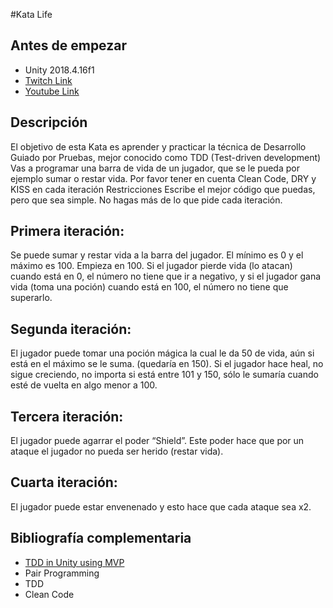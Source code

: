 #Kata Life 

## Antes de empezar
- Unity 2018.4.16f1
- [Twitch Link](https://www.twitch.tv/videos/681730266)
- [Youtube Link]()

## Descripción

El objetivo de esta Kata es aprender y practicar la técnica de Desarrollo Guiado por Pruebas, mejor conocido como TDD (Test-driven development)
Vas a programar una barra de vida de un jugador, que se le pueda por ejemplo sumar o restar vida.
Por favor tener en cuenta Clean Code, DRY y KISS en cada iteración
Restricciones
Escribe el mejor código que puedas, pero que sea simple.
No hagas más de lo que pide cada iteración.

## Primera iteración:
Se puede sumar y restar vida a la barra del jugador. El mínimo es 0 y el máximo es 100. Empieza en 100.
Si el jugador pierde vida (lo atacan) cuando está en 0, el número no tiene que ir a negativo, y si el jugador gana vida (toma una poción) cuando está en 100, el número no tiene que superarlo.

## Segunda iteración:
El jugador puede tomar una poción mágica la cual le da 50 de vida, aún si está en el máximo se le suma. (quedaría en 150). 
Si el jugador hace heal, no sigue creciendo, no importa si está entre 101 y 150, sólo le sumaría cuando esté de vuelta en algo menor a 100.

## Tercera iteración:
El jugador puede agarrar el poder “Shield”. Este poder hace que por un ataque el jugador no pueda ser herido (restar vida).

## Cuarta iteración:
El jugador puede estar envenenado y esto hace que cada ataque sea x2.


## Bibliografía complementaria
- [TDD in Unity using MVP](https://engineering.etermax.com/how-to-tdd-in-unity-using-the-mvp-pattern-a646ffbe996f) 
- Pair Programming
- TDD
- Clean Code

